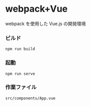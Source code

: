 # webpack+Vue
 webpack を使用した Vue.js の開発環境

### ビルド
```
npm run build
```

### 起動
```
npm run serve
```

### 作業ファイル
```
src/components/App.vue
```